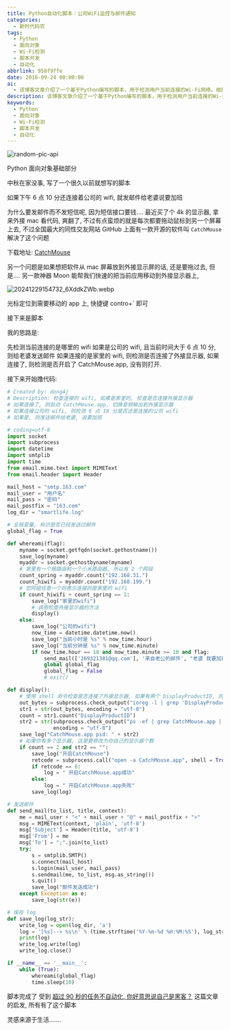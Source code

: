 ```yaml
---
title: Python自动化脚本：公司WiFi监控与邮件通知
categories:
  - 新时代码农
tags:
  - Python
  - 面向对象
  - Wi-Fi检测
  - 脚本开发
  - 自动化
abbrlink: 958f9ffe
date: 2016-09-24 00:00:00
ai:
  - 该博客文章介绍了一个基于Python编写的脚本，用于检测用户当前连接的Wi-Fi网络。根据不同的Wi-Fi环境（如公司或家里），脚本会执行不同的操作：如果连接到公司的Wi-Fi且时间超过6点10分，则向指定邮箱发送邮件告知对方需要加班；如果连接到家里的Wi-Fi并连接了外接显示器但未开启CatchMouse软件，则会启动该软件。此外，文章还提到了GitHub上的开源软件Moon，以及一个关于自动化任务的博客文章。
description: 该博客文章介绍了一个基于Python编写的脚本，用于检测用户当前连接的Wi-Fi网络。根据不同的Wi-Fi环境（如公司或家里），脚本会执行不同的操作：如果连接到公司的Wi-Fi且时间超过6点10分，则向指定邮箱发送邮件告知对方需要加班；如果连接到家里的Wi-Fi并连接了外接显示器但未开启CatchMouse软件，则会启动该软件。此外，文章还提到了GitHub上的开源软件Moon，以及一个关于自动化任务的博客文章。
keywords:
  - Python
  - 面向对象
  - Wi-Fi检测
  - 脚本开发
  - 自动化
---
```


<!-- markdownlint-disable-next-line MD033 -->
<meta name="referrer" content="no-referrer"/>

![random-pic-api](https://cover.dong4j.ink:1024)

Python 面向对象基础部分

<!-- more -->

中秋在家没事, 写了一个很久以前就想写的脚本

如果下午 6 点 10 分还连接着公司的 wifi, 就发邮件给老婆说要加班

为什么要发邮件而不发短信呢, 因为短信接口要钱....
最近买了个 4k 的显示器, 拿来外接 mac 看代码, 爽翻了, 不过有点蛮烦的就是每次都要拖动鼠标到另一个屏幕上去, 不过全国最大的同性交友网站 GitHub
上面有一款开源的软件叫 `CatchMouse` 解决了这个问题

下载地址: [CatchMouse](http://https://github.com/ROUND/CatchMouse)

另一个问题是如果想把软件从 mac 屏幕放到外接显示屏的话, 还是要拖过去, 但是....
另一款神器 Moon 能帮我们快速的把当前应用移动到外接显示器上,

![20241229154732_6XddkZWb.webp](https://cdn.dong4j.site/source/image/20241229154732_6XddkZWb.webp)

光标定位到需要移动的 app 上, 快捷键 contro+` 即可

接下来是脚本

我的思路是:

先检测当前连接的是哪里的 wifi
如果是公司的 wifi, 且当前时间大于 6 点 10 分, 则给老婆发送邮件
如果连接的是家里的 wifi, 则检测是否连接了外接显示器,
如果连接了, 则检测是否开启了 CatchMouse.app, 没有则打开.

接下来开始撸代码:

```python
# Created by: dong4j
# Description: 检查连接的 wifi, 如果是家里的, 检查是否连接外接显示器
# 如果连接了, 则启动 CatchMouse.app, 切换音频输出到外接显示器
# 如果连接公司的 wifi, 则检测 6 点 10 分是否还是连接的公司 wifi
# 如果是, 则发送邮件给老婆, 说要加班

# coding=utf-8
import socket
import subprocess
import datetime
import smtplib
import time
from email.mime.text import MIMEText
from email.header import Header

mail_host = "smtp.163.com"
mail_user = "用户名"
mail_pass = "密码"
mail_postfix = "163.com"
log_dir = "smartlife.log"

# 全局变量, 标识是否已经发送过邮件
global_flag = True

def whereami(flag):
    myname = socket.getfqdn(socket.gethostname())
    save_log(myname)
    myaddr = socket.gethostbyname(myname)
    # 家里有一个极路由和一个小米路由器, 所以有 2 个网段
    count_spring = myaddr.count("192.168.31.")
    count_hiwifi = myaddr.count("192.168.199.")
    # 您阿姐任意一个则表示连接的是家里的 wifi
    if count_hiwifi + count_spring == 1:
        save_log("家里的wifi")
        # 调用检查外接显示器的方法
        display()
    else:
        save_log("公司的wifi")
        now_time = datetime.datetime.now()
        save_log("当前小时是 %s" % now_time.hour)
        save_log("当前分钟是 %s" % now_time.minute)
        if now_time.hour == 18 and now_time.minute >= 10 and flag:
            send_mail(['269321381@qq.com'], '来自老公的邮件', "老婆 我要加班,你先吃")
            global global_flag
            global_flag = False
            # exit()

def display():
    # 使用 shell 命令检查是否连接了外接显示器, 如果有两个 DisplayProductID, 则表示连接外接显示器, 还可以使用 system_profiler SPDisplaysDataType | grep Resolution
    out_bytes = subprocess.check_output("ioreg -l | grep 'DisplayProductID'", shell = True)
    str1 = str(out_bytes, encoding = "utf-8")
    count = str1.count("DisplayProductID")
    str2 = str(subprocess.check_output("ps -ef | grep CatchMouse.app | grep -v grep | awk '{ print $2 }'", shell = True),
               encoding = "utf-8")
    save_log("CatchMouse.app pid: " + str2)
    # 如果你有多个显示器, 这里要修改为你自己的显示器个数
    if count == 2 and str2 == "":
        save_log("开启CatchMouse")
        retcode = subprocess.call("open -a CatchMouse.app", shell = True)
        if retcode == 0:
            log = " 开启CatchMouse.app成功"
        else:
            log = " 开启CatchMouse.app失败"
        save_log(log)

# 发送邮件
def send_mail(to_list, title, context):
    me = mail_user + "<" + mail_user + "@" + mail_postfix + ">"
    msg = MIMEText(context, 'plain', 'utf-8')
    msg['Subject'] = Header(title, 'utf-8')
    msg['From'] = me
    msg['To'] = ";".join(to_list)
    try:
        s = smtplib.SMTP()
        s.connect(mail_host)
        s.login(mail_user, mail_pass)
        s.sendmail(me, to_list, msg.as_string())
        s.quit()
        save_log("邮件发送成功")
    except Exception as e:
        save_log(str(e))

# 保存 log
def save_log(log_str):
    write_log = open(log_dir, 'a')
    log = '[%s]--> %s\n' % (time.strftime('%Y-%m-%d %H:%M:%S'), log_str)
    print(log)
    write_log.write(log)
    write_log.close()

if __name__ == '__main__':
    while (True):
        whereami(global_flag)
        time.sleep(10)
```

脚本完成了
受到 [超过 90 秒的任务不自动化, 你好意思说自己是黑客？](http://http://blog.jobbole.com/95222/) 这篇文章的启发, 所有有了这个脚本

灵感来源于生活.......
